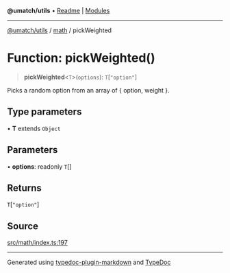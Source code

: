 **@umatch/utils** • [Readme](../../index.md) \| [Modules](../../modules.md)

***

[@umatch/utils](../../modules.md) / [math](../index.md) / pickWeighted

# Function: pickWeighted()

> **pickWeighted**\<`T`\>(`options`): `T`\[`"option"`\]

Picks a random option from an array of { option, weight }.

## Type parameters

• **T** extends `Object`

## Parameters

• **options**: readonly `T`[]

## Returns

`T`\[`"option"`\]

## Source

[src/math/index.ts:197](https://github.com/umatch-oficial/utils/blob/c6d91fc/src/math/index.ts#L197)

***

Generated using [typedoc-plugin-markdown](https://www.npmjs.com/package/typedoc-plugin-markdown) and [TypeDoc](https://typedoc.org/)
